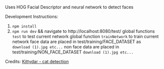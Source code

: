 Uses HOG Facial Descriptor and neural network to detect faces

Development Instructions:
1. ```npm install```
2. ```npm run dev``` && navigate to http://localhost:8080/test/
global functions ```test``` to test current network
global function ```trainNetwork``` to train current network
face data are placed in test/training/FACE_DATASET as ```download (1).jpg etc...```
non face data are placed in test/training/NON_FACE_DATASET ```download (1).jpg etc...```

Credits:
<a href="https://github.com/harthur/kittydar">Kittydar - cat detection</a>
